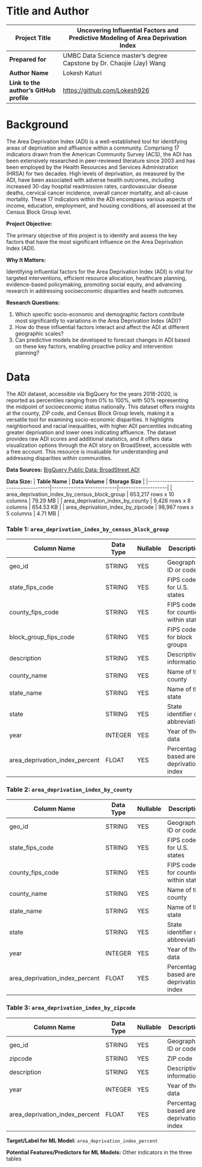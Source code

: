 # Title and Author

| **Project Title**                    | Uncovering Influential Factors and Predictive Modeling of Area Deprivation Index |
|-------------------------------------|------------------------------------------------------------------------------------|
| **Prepared for**                     | UMBC Data Science master’s degree Capstone by Dr. Chaojie (Jay) Wang             |
| **Author Name**                      | Lokesh Katuri                                                                      |
| **Link to the author’s GitHub profile** | https://github.com/Lokesh926                           |

# Background

The Area Deprivation Index (ADI) is a well-established tool for identifying areas of deprivation and affluence within a community. Comprising 17 indicators drawn from the American Community Survey (ACS), the ADI has been extensively researched in peer-reviewed literature since 2003 and has been employed by the Health Resources and Services Administration (HRSA) for two decades. High levels of deprivation, as measured by the ADI, have been associated with adverse health outcomes, including increased 30-day hospital readmission rates, cardiovascular disease deaths, cervical cancer incidence, overall cancer mortality, and all-cause mortality. These 17 indicators within the ADI encompass various aspects of income, education, employment, and housing conditions, all assessed at the Census Block Group level.

**Project Objective:**

The primary objective of this project is to identify and assess the key factors that have the most significant influence on the Area Deprivation Index (ADI).

**Why It Matters:**

Identifying influential factors for the Area Deprivation Index (ADI) is vital for targeted interventions, efficient resource allocation, healthcare planning, evidence-based policymaking, promoting social equity, and advancing research in addressing socioeconomic disparities and health outcomes.

**Research Questions:**

1. Which specific socio-economic and demographic factors contribute most significantly to variations in the Area Deprivation Index (ADI)?
2. How do these influential factors interact and affect the ADI at different geographic scales?
3. Can predictive models be developed to forecast changes in ADI based on these key factors, enabling proactive policy and intervention planning?

# Data

The ADI dataset, accessible via BigQuery for the years 2018-2020, is reported as percentiles ranging from 0% to 100%, with 50% representing the midpoint of socioeconomic status nationally. This dataset offers insights at the county, ZIP code, and Census Block Group levels, making it a versatile tool for examining socio-economic disparities. It highlights neighborhood and racial inequalities, with higher ADI percentiles indicating greater deprivation and lower ones indicating affluence. The dataset provides raw ADI scores and additional statistics, and it offers data visualization options through the ADI story on BroadStreet, accessible with a free account. This resource is invaluable for understanding and addressing disparities within communities.

**Data Sources:** [BigQuery Public Data: BroadStreet ADI](https://console.cloud.google.com/marketplace/product/broadstreet-public-data/adi?project=kubernates-296012)

**Data Size:** 
| **Table Name**                      | **Data Volume**           | **Storage Size**  |
|-------------------------------------|---------------------------|--------------------|
| area_deprivation_index_by_census_block_group | 653,217 rows x 10 columns | 79.29 MB           |
| area_deprivation_index_by_county     | 9,426 rows x 8 columns   | 654.53 KB          |
| area_deprivation_index_by_zipcode    | 98,967 rows x 5 columns  | 4.71 MB            |


### Table 1: `area_deprivation_index_by_census_block_group`

| Column Name                     | Data Type   | Nullable | Description                                       |
|---------------------------------|-------------|----------|---------------------------------------------------|
| geo_id                          | STRING      | YES      | Geographic ID or code                            |
| state_fips_code                 | STRING      | YES      | FIPS code for U.S. states                        |
| county_fips_code                | STRING      | YES      | FIPS code for counties within states             |
| block_group_fips_code           | STRING      | YES      | FIPS code for block groups                      |
| description                     | STRING      | YES      | Descriptive information                          |
| county_name                     | STRING      | YES      | Name of the county                               |
| state_name                      | STRING      | YES      | Name of the state                                |
| state                           | STRING      | YES      | State identifier or abbreviation                  |
| year                            | INTEGER     | YES      | Year of the data                                 |
| area_deprivation_index_percent   | FLOAT       | YES      | Percentage-based area deprivation index          |

### Table 2: `area_deprivation_index_by_county`

| Column Name                     | Data Type   | Nullable | Description                                       |
|---------------------------------|-------------|----------|---------------------------------------------------|
| geo_id                          | STRING      | YES      | Geographic ID or code                            |
| state_fips_code                 | STRING      | YES      | FIPS code for U.S. states                        |
| county_fips_code                | STRING      | YES      | FIPS code for counties within states             |
| county_name                     | STRING      | YES      | Name of the county                               |
| state_name                      | STRING      | YES      | Name of the state                                |
| state                           | STRING      | YES      | State identifier or abbreviation                  |
| year                            | INTEGER     | YES      | Year of the data                                 |
| area_deprivation_index_percent   | FLOAT       | YES      | Percentage-based area deprivation index          |

### Table 3: `area_deprivation_index_by_zipcode`

| Column Name                     | Data Type   | Nullable | Description                                       |
|---------------------------------|-------------|----------|---------------------------------------------------|
| geo_id                          | STRING      | YES      | Geographic ID or code                            |
| zipcode                         | STRING      | YES      | ZIP code                                         |
| description                     | STRING      | YES      | Descriptive information                          |
| year                            | INTEGER     | YES      | Year of the data                                 |
| area_deprivation_index_percent   | FLOAT       | YES      | Percentage-based area deprivation index          |

**Target/Label for ML Model:** `area_deprivation_index_percent`

**Potential Features/Predictors for ML Models:** Other indicators in the three tables
